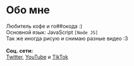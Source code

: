 # Обо мне
Любитель кофе и го##окода :) <br>
Основной язык: JavaScript `[Node JS]` <br>
Так же иногда рисую и снимаю разные видео \:3 <br><br>
**Соц. сети:** <br>
[Twitter](https://twitter.com/Not_Simply_Kel 'Кликни)'), [YouTube](https://www.youtube.com/channel/UCZRHmdboFKJnueAdCub4Hkg) и [TikTok](https://www.tiktok.com/@not_simply_kel?)
